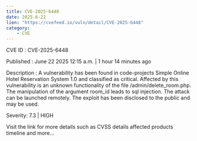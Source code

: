 ```yaml
---
title: CVE-2025-6448
date: 2025-6-22
lien: "https://cvefeed.io/vuln/detail/CVE-2025-6448"
category:
    - CVE
---
```


CVE ID : CVE-2025-6448

Published :  June 22
2025
12:15 a.m. | 1 hour
14 minutes ago

Description : A vulnerability has been found in code-projects Simple Online Hotel Reservation System 1.0 and classified as critical. Affected by this vulnerability is an unknown functionality of the file /admin/delete_room.php. The manipulation of the argument room_id leads to sql injection. The attack can be launched remotely. The exploit has been disclosed to the public and may be used.

Severity: 7.3 | HIGH

Visit the link for more details
such as CVSS details
affected products
timeline
and more...
